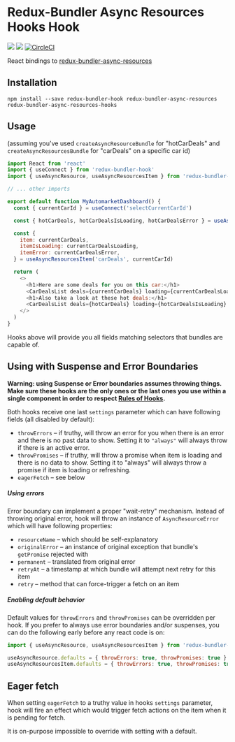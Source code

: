 # Redux-Bundler Async Resources Hooks Hook

![](https://img.shields.io/npm/v/redux-bundler-async-resources-hooks.svg) ![](https://img.shields.io/npm/dt/redux-bundler-async-resources-hooks.svg) [![CircleCI](https://circleci.com/gh/abuinitski/redux-bundler-async-resources-hooks/tree/master.svg?style=svg)](https://circleci.com/gh/abuinitski/redux-bundler-async-resources-hooks/tree/master)

React bindings to [redux-bundler-async-resources](https://github.com/abuinitski/redux-bundler-async-resources-hooks)

## Installation

```
npm install --save redux-bundler-hook redux-bundler-async-resources redux-bundler-async-resources-hooks
```

## Usage

(assuming you've used `createAsyncResourceBundle` for "hotCarDeals" and `createAsyncResourcesBundle` for "carDeals" on a specific car id)

```javascript
import React from 'react'
import { useConnect } from 'redux-bundler-hook'
import { useAsyncResource, useAsyncResourcesItem } from 'redux-bundler-async-resources-hooks'

// ... other imports

export default function MyAutomarketDashboard() {
  const { currentCarId } = useConnect('selectCurrentCarId')

  const { hotCarDeals, hotCarDealsIsLoading, hotCarDealsError } = useAsyncResource('hotCarDeals')

  const {
    item: currentCarDeals,
    itemIsLoading: currentCarDealsLoading,
    itemError: currentCarDealsError,
  } = useAsyncResourcesItem('carDeals', currentCarId)

  return (
    <>
      <h1>Here are some deals for you on this car:</h1>
      <CarDealsList deals={currentCarDeals} loading={currentCarDealsLoading} error={currentCarDealsError} />
      <h1>Also take a look at these hot deals:</h1>
      <CarDealsList deals={hotCarDeals} loading={hotCarDealsIsLoading} error={hotCarDealsError} />
    </>
  )
}
```

Hooks above will provide you all fields matching selectors that bundles are capable of.

## Using with Suspense and Error Boundaries

**Warning: using Suspense or Error boundaries assumes throwing things. Make sure these hooks are the only ones or the last ones you use within a single component in order to respect [Rules of Hooks](https://reactjs.org/docs/hooks-rules.html).**

Both hooks receive one last `settings` parameter which can have following fields (all disabled by default):

- `throwErrors` – if truthy, will throw an error for you when there is an error and there is no past data to show. Setting it to `"always"` will always throw if there is an active error.
- `throwPromises` – if truthy, will throw a promise when item is loading and there is no data to show. Setting it to "always" will always throw a promise if item is loading or refreshing.
- `eagerFetch` – see below

##### Using errors

Error boundary can implement a proper "wait-retry" mechanism. Instead of throwing original error, hook will throw an instance of `AsyncResourceError` which will have following properties:

- `resourceName` – which should be self-explanatory
- `originalError` – an instance of original exception that bundle's `getPromise` rejected with
- `permanent` – translated from original error
- `retryAt` – a timestamp at which bundle will attempt next retry for this item
- `retry` – method that can force-trigger a fetch on an item

##### Enabling default behavior

Default values for `throwErrors` and `throwPromises` can be overridden per hook. If you prefer to always use error boundaries and/or suspenses, you can do the following early before any react code is on:

```javascript
import { useAsyncResource, useAsyncResourcesItem } from 'redux-bundler-async-resources-hooks'

useAsyncResource.defaults = { throwErrors: true, throwPromises: true }
useAsyncResourcesItem.defaults = { throwErrors: true, throwPromises: true }
```

## Eager fetch

When setting `eagerFetch` to a truthy value in hooks `settings` parameter, hook will fire an effect which would trigger fetch actions on the item when it is pending for fetch.

It is on-purpose impossible to override with setting with a default.
